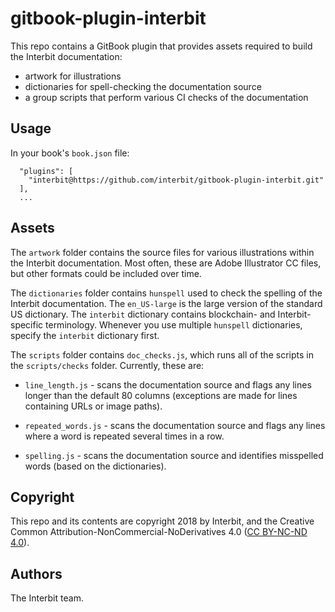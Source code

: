 # gitbook-plugin-interbit

This repo contains a GitBook plugin that provides assets required to
build the Interbit documentation:

- artwork for illustrations
- dictionaries for spell-checking the documentation source
- a group scripts that perform various CI checks of the documentation


## Usage

In your book's `book.json` file:

```jaon
  "plugins": [
    "interbit@https://github.com/interbit/gitbook-plugin-interbit.git"
  ],
  ...
```

## Assets


The `artwork` folder contains the source files for various illustrations
within the Interbit documentation. Most often, these are Adobe
Illustrator CC files, but other formats could be included over time.

The `dictionaries` folder contains `hunspell` used to check the spelling
of the Interbit documentation. The `en_US-large` is the large version of
the standard US dictionary. The `interbit` dictionary contains
blockchain- and Interbit-specific terminology. Whenever you use
multiple `hunspell` dictionaries, specify the `interbit` dictionary
first.

The `scripts` folder contains `doc_checks.js`, which runs all of the
scripts in the `scripts/checks` folder. Currently, these are:

- `line_length.js` - scans the documentation source and flags any lines
  longer than the default 80 columns (exceptions are made for lines
  containing URLs or image paths).

- `repeated_words.js` - scans the documentation source and flags any
  lines where a word is repeated several times in a row.

- `spelling.js` - scans the documentation source and identifies
  misspelled words (based on the dictionaries).


## Copyright

This repo and its contents are copyright 2018 by Interbit, and the
Creative Common Attribution-NonCommercial-NoDerivatives 4.0
([CC BY-NC-ND
4.0](https://creativecommons.org/licenses/by-nc-nd/4.0/)).


## Authors

The Interbit team.
